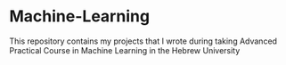 # Machine-Learning

This repository contains my projects that I wrote during taking Advanced Practical Course in Machine Learning in the Hebrew University
